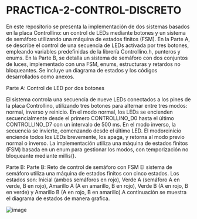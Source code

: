 # PRACTICA-2-CONTROL-DISCRETO

En este repositorio se presenta la implementación de dos sistemas basados en la placa Controllino: un control de LEDs mediante botones y un sistema de semáforo utilizando una máquina de estados finitos (FSM). En la Parte A, se describe el control de una secuencia de LEDs activada por tres botones, empleando variables predefinidas de la librería Controllino.h, punteros y enums. En la Parte B, se detalla un sistema de semáforo con dos conjuntos de luces, implementado con una FSM, enums, estructuras y retardos no bloqueantes. Se incluye un diagrama de estados y los códigos desarrollados como anexos.


Parte A: Control de LED por dos botones

El sistema controla una secuencia de nueve LEDs conectados a los pines de la placa Controllino, utilizando tres botones para alternar entre tres modos: normal, inverso y reinicio. En el modo normal, los LEDs se encienden secuencialmente desde el primero CONTROLLINO_D0 hasta el último CONTROLLINO_D7 con un intervalo de 500 ms. En el modo inverso, la secuencia se invierte, comenzando desde el último LED. El modoreinicio enciende todos los LEDs brevemente, los apaga, y retorna al modo previo normal o inverso. La implementación utiliza una máquina de estados finitos (FSM) basada en un enum para gestionar los modos, con temporización no bloqueante mediante millis().


Parte B: Parte B: Reto de control de semáforo con FSM
El sistema de semáforo utiliza una máquina de estados finitos con cinco estados. Los estados son: Inicial (ambos semáforos en rojo), Verde A (semáforo A en verde, B en rojo), Amarillo A (A en amarillo, B en rojo), Verde B (A en rojo, B en verde) y Amarillo B (A en rojo, B en amarillo).A continuación se muestra el diagrama de estados de manera grafica.

![image](https://github.com/user-attachments/assets/99d08508-26bd-4c2a-9c47-e5d1a0ba39e9)

